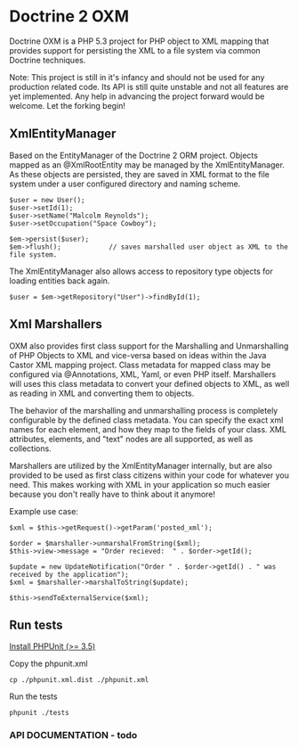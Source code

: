# Doctrine 2 OXM

Doctrine OXM is a PHP 5.3 project for PHP object to XML mapping that provides support for persisting the XML to a file system via common Doctrine techniques.  

Note:  This project is still in it's infancy and should not be used for any production related code.  Its API is still quite unstable and not all features are yet implemented.  Any help in advancing the project forward would be welcome.  Let the forking begin!


## XmlEntityManager

Based on the EntityManager of the Doctrine 2 ORM project.  Objects mapped as an @XmlRootEntity may be managed by the XmlEntityManager.  As these objects are persisted, they are saved in XML format to the file system under a user configured directory and naming scheme.

    $user = new User();
    $user->setId(1);
    $user->setName("Malcolm Reynolds");
    $user->setOccupation("Space Cowboy");

    $em->persist($user);
    $em->flush();            // saves marshalled user object as XML to the file system.


The XmlEntityManager also allows access to repository type objects for loading entities back again.  

    $user = $em->getRepository("User")->findById(1);


## Xml Marshallers

OXM also provides first class support for the Marshalling and Unmarshalling of PHP Objects to XML and vice-versa based on ideas within the Java Castor XML mapping project.  Class metadata for mapped class may be configured via @Annotations, XML, Yaml, or even PHP itself.  Marshallers will uses this class metadata to convert your defined objects to XML, as well as reading in XML and converting them to objects.

The behavior of the marshalling and unmarshalling process is completely configurable by the defined class metadata.  You can specify the exact xml names for each element, and how they map to the fields of your class.  XML attributes, elements, and "text" nodes are all supported, as well as collections.

Marshallers are utilized by the XmlEntityManager internally, but are also provided to be used as first class citizens within your code for whatever you need.  This makes working with XML in your application so much easier because you don't really have to think about it anymore!

Example use case:

    $xml = $this->getRequest()->getParam('posted_xml');

    $order = $marshaller->unmarshalFromString($xml);
    $this->view->message = "Order recieved:  " . $order->getId();

    $update = new UpdateNotification("Order " . $order->getId() . " was received by the application");
    $xml = $marshaller->marshalToString($update);

    $this->sendToExternalService($xml);


## Run tests ##

[Install PHPUnit (>= 3.5)](http://www.phpunit.de/manual/3.6/en/installation.html)

Copy the phpunit.xml

    cp ./phpunit.xml.dist ./phpunit.xml

Run the tests

    phpunit ./tests


### API DOCUMENTATION - todo
